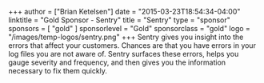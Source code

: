 +++
author = ["Brian Ketelsen"]
date = "2015-03-23T18:54:34-04:00"
linktitle = "Gold Sponsor - Sentry"
title = "Sentry"
type = "sponsor"
sponsors = [ "gold" ] 
sponsorlevel = "Gold"
sponsorclass = "gold"
logo = "/images/temp-logos/sentry.png"
+++
Sentry gives you insight into the errors that affect your customers. Chances are that you have errors in your log files you are not aware of. Sentry surfaces these errors, helps you gauge severity and frequency, and then gives you the information necessary to fix them quickly.
